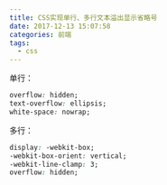 ```yaml
---
title: CSS实现单行、多行文本溢出显示省略号
date: 2017-12-13 15:07:58
categories: 前端
tags:
  - css
---
```


单行：

```css
overflow: hidden;
text-overflow: ellipsis;
white-space: nowrap;
```

多行：

```css
display: -webkit-box;
-webkit-box-orient: vertical;
-webkit-line-clamp: 3;
overflow: hidden;
```

